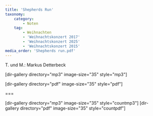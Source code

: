 ```yaml
---
title: 'Shepherds Run'
taxonomy:
    category:
        - Noten
    tag:
        - Weihnachten
        - 'Weihnachtskonzert 2017'
        - 'Weihnachtskonzert 2025'
        - 'Weihnachtskonzert 2015'
media_order: 'Shepherds run.pdf'
---
```


T. und M.: Markus Detterbeck

[dir-gallery directory="mp3" image-size="35" style="mp3"]

[dir-gallery directory="pdf" image-size="35" style="pdf"]

===

[dir-gallery directory="mp3" image-size="35" style="countmp3"]
[dir-gallery directory="pdf" image-size="35" style="countpdf"]